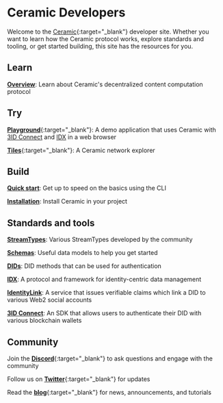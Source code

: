 # Ceramic Developers

Welcome to the [Ceramic](https://ceramic.network){:target="_blank"} developer site. Whether you want to learn how the Ceramic protocol works, explore standards and tooling, or get started building, this site has the resources for you.

## **Learn**

[**Overview**](./overview.md): Learn about Ceramic's decentralized content computation protocol

## **Try**

[**Playground**](https://playground.ceramic.dev){:target="_blank"}: A demo application that uses Ceramic with [3ID Connect](../tools/authentication/3id-connect.md) and [IDX](../tools/identity/idx.md) in a web browser

[**Tiles**](https://tiles.ceramic.community){:target="_blank"}: A Ceramic network explorer

## **Build**

[**Quick start**](../build/quick-start.md): Get up to speed on the basics using the CLI

[**Installation**](../build/installation.md): Install Ceramic in your project

## **Standards and tools**

[**StreamTypes**](../standards/streamtypes/tile-document.md): Various StreamTypes developed by the community

[**Schemas**](../standards/schemas/basic-profile.md): Useful data models to help you get started

[**DIDs**](../standards/dids/3id.md): DID methods that can be used for authentication

[**IDX**](../tools/identity/idx.md): A protocol and framework for identity-centric data management

[**IdentityLink**](../tools/identity/identitylink.md): A service that issues verifiable claims which link a DID to various Web2 social accounts

[**3ID Connect**](../tools/authentication/3id-connect.md): An SDK that allows users to authenticate their DID with various blockchain wallets


## **Community**

Join the [**Discord**](https://chat.ceramic.network){:target="_blank"} to ask questions and engage with the community

Follow us on [**Twitter**](https://twitter.com/ceramicnetwork){:target="_blank"} for updates

Read the [**blog**](https://blog.ceramic.network){:target="_blank"} for news, announcements, and tutorials

</br>
</br>
</br>
